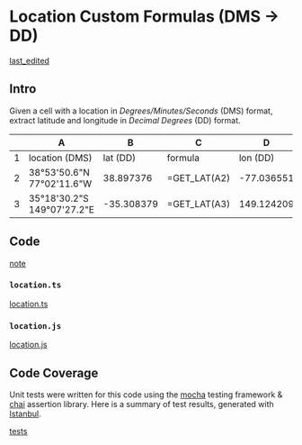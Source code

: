 # Location Custom Formulas (DMS → DD)

[last_edited](../_updated.md ':include')

## Intro

Given a cell with a location in _Degrees/Minutes/Seconds_ (DMS) format, extract latitude and longitude in _Decimal Degrees_ (DD) format.

|   | A                          | B          | C            | D          | E            |
|---|----------------------------|------------|--------------|------------|--------------|
| 1 | location (DMS)             | lat (DD)   | formula      | lon (DD)   | formula      |
| 2 | 38°53'50.6"N 77°02'11.6"W  | 38.897376  | =GET_LAT(A2) | -77.036551 | =GET_LON(A2) |
| 3 | 35°18'30.2"S 149°07'27.2"E | -35.308379 | =GET_LAT(A3) | 149.124209 | =GET_LON(A3) |

## Code

[note](../_note.md ':include')

### `location.ts`

[location.ts](src/location.ts ':include :type=code')

### `location.js`

[location.js](build/location.js ':include :type=code')

## Code Coverage

Unit tests were written for this code using the [mocha](https://mochajs.org/) testing framework & [chai](https://www.chaijs.com/) assertion library. Here is a summary of test results, generated with [Istanbul](https://istanbul.js.org/).

[tests](../../coverage/location-formulas/src/index.html ':include')
